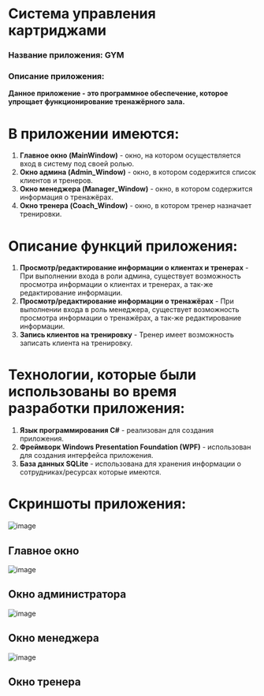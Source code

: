 # Система управления картриджами
### Название приложения: GYM
### Описание приложения:
**Данное приложение - это программное обеспечение, которое упрощает функционирование тренажёрного зала.**

# В приложении имеются:
1. **Главное окно (MainWindow)** - окно, на котором осуществляется вход в систему под своей ролью.
2. **Окно админа (Admin_Window)** - окно, в котором содержится список клиентов и тренеров. 
3. **Окно менеджера (Manager_Window)** - окно, в котором содержится информация о тренажёрах.
4. **Окно тренера (Coach_Window)** - окно, в котором тренер назначает тренировки.

# Описание функций приложения:
1. **Просмотр/редактирование информации о клиентах и тренерах** - При выполнении входа в роли админа, существует возможность просмотра информации о клиентах и тренерах, а так-же редактирование информации.
2. **Просмотр/редактирование информации о тренажёрах** - При выполнении входа в роль менеджера, существует возможность просмотра информации о тренажёрах, а так-же редактирование информации.
3. **Запись клиентов на тренировку** - Тренер имеет возможность записать клиента на тренировку.

# Технологии, которые были использованы во время разработки приложения:
1. **Язык программирования C#** - реализован для создания приложения.
2. **Фреймворк Windows Presentation Foundation (WPF)** - использован для создания интерфейса приложения.
3. **База данных SQLite** - использована для хранения информации о сотрудниках/ресурсах которые имеются.

# Скриншоты приложения:

![image](https://github.com/barkinstas/GYM/assets/116494565/1b73c464-8af6-4cc7-a3d0-81b18ac6e6ee)
## Главное окно

![image](https://github.com/barkinstas/GYM/assets/116494565/33da319d-74aa-48f8-9c79-440eb2e5201b)
## Окно администратора 

![image](https://github.com/barkinstas/GYM/assets/116494565/701c2b8d-2039-4402-8738-6ed021a79620)
## Окно менеджера

![image](https://github.com/barkinstas/GYM/assets/116494565/b0ef633d-053a-4366-b27d-a5c20242f073)
## Окно тренера
